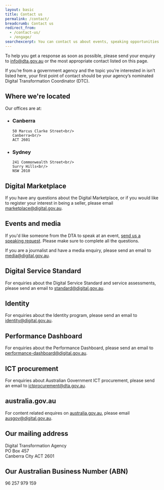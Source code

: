 ```yaml
---
layout: basic
title: Contact us
permalink: /contact/
breadcrumb: Contact us
redirect_from:
  - /contact-us/
  - /engage/
searchexcerpt: You can contact us about events, speaking opportunities or send requests directly to one of our teams.
---
```


To help you get a response as soon as possible, please send your enquiry to [info@dta.gov.au](mailto:info@dta.gov.au) or the most appropriate contact listed on this page.

<p class="callout">
If you’re from a government agency and the topic you’re interested in isn’t listed here, your first point of contact should be your agency’s nominated Digital Transformation Coordinator (DTC).
</p>

## Where we're located

Our offices are at:

<ul class="address-grid">
  <li>
    <h3>Canberra</h3>

    50 Marcus Clarke Street<br/>
    Canberra<br/>
    ACT 2601
  </li>
  <li>
    <h3>Sydney</h3>

    241 Commonwealth Street<br/>
    Surry Hills<br/>
    NSW 2010
  </li>
</ul>

## Digital Marketplace

If you have any questions about the Digital Marketplace, or if you would like to register your interest in being a seller, please email [marketplace@digital.gov.au](mailto:marketplace@digital.gov.au).

## Events and media

If you'd like someone from the DTA to speak at an event, [send us a speaking request](/contact/events/). Please make sure to complete all the questions.

If you are a journalist and have a media enquiry, please send an email to [media@digital.gov.au](mailto:media@digital.gov.au).

## Digital Service Standard

For enquiries about the Digital Service Standard and service assessments, please send an email to [standard@digital.gov.au](mailto:standard@digital.gov.au).

## Identity

For enquiries about the Identity program, please send an email to [identity@digital.gov.au](mailto:identity@digital.gov.au).

## Performance Dashboard

For enquiries about the Performance Dashboard, please send an email to [performance-dashboard@digital.gov.au](mailto:performance-dashboard@digital.gov.au).

## ICT procurement

For enquiries about Australian Government ICT procurement, please send an email to [ictprocurement@dta.gov.au](mailto:ictprocurement@dta.gov.au).

## australia.gov.au

For content related enquires on [australia.gov.au](australia.gov.au), please email [ausgov@digital.gov.au](mailto:ausgov@digital.gov.au).

## Our mailing address

Digital Transformation Agency<br/>
PO Box 457<br/>
Canberra City ACT 2601

## Our Australian Business Number (ABN)

96 257 979 159
